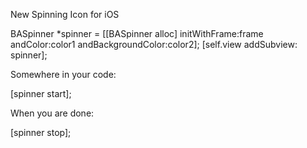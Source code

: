 New Spinning Icon for iOS

BASpinner *spinner = [[BASpinner alloc] initWithFrame:frame andColor:color1 andBackgroundColor:color2];
[self.view addSubview: spinner];



Somewhere in your code:

[spinner start];


When you are done:

[spinner stop];
